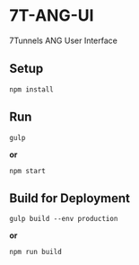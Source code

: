 # 7T-ANG-UI

7Tunnels ANG User Interface

## Setup 
	npm install

## Run
	
    gulp
    
__or__
    
    npm start
     

## Build for Deployment
	
    gulp build --env production

__or__

    npm run build